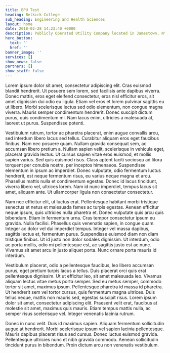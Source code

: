 ```yaml
---
title: BPU Test
heading: Belkirk College
sub_heading: Engineering and Health Sciences
layout: home
date: 2018-02-28 14:23:40 +0000
description: Publicly Operated Utility Company located in Jamestown, NY
hero_button:
  text: ''
  href: ''
banner_image: ''
services: []
show_news: false
partners: []
show_staff: false
---
```

Lorem ipsum dolor sit amet, consectetur adipiscing elit. Cras euismod blandit hendrerit. Ut posuere sem lorem, sed facilisis ante dapibus viverra. Donec mattis, eros eget eleifend consectetur, eros nisl efficitur eros, sit amet dignissim dui odio eu ligula. Etiam vel eros et lorem pulvinar sagittis eu ut libero. Morbi scelerisque lectus sed odio elementum, non congue magna viverra. Mauris semper condimentum hendrerit. Donec suscipit dictum purus, quis condimentum mi. Nam lacus enim, ultricies a malesuada at, laoreet ut purus. Suspendisse potenti.

Vestibulum rutrum, tortor ac pharetra placerat, enim augue convallis arcu, sed interdum libero lacus sed tellus. Curabitur aliquam eros eget faucibus finibus. Nam nec posuere quam. Nullam gravida consequat sem, ac accumsan libero pretium a. Nullam sapien velit, scelerisque in vehicula eget, placerat gravida lectus. Ut cursus sapien vitae eros euismod, et mollis sapien varius. Sed quis euismod risus. Class aptent taciti sociosqu ad litora torquent per conubia nostra, per inceptos himenaeos. Suspendisse elementum in ipsum ac imperdiet. Donec vulputate, odio fermentum luctus hendrerit, est neque fermentum risus, eu varius neque magna et arcu. Phasellus mattis nulla et condimentum egestas. Donec id lacus tincidunt, viverra libero vel, ultrices lorem. Nam id nunc imperdiet, tempus lacus sit amet, aliquam ante. Ut ullamcorper ligula non consectetur consectetur.

Nam nec efficitur elit, ut luctus erat. Pellentesque habitant morbi tristique senectus et netus et malesuada fames ac turpis egestas. Aenean efficitur neque ipsum, quis ultricies nulla pharetra et. Donec vulputate quis arcu quis bibendum. Etiam in fermentum urna. Cras tempor consectetur ipsum eu gravida. Nulla facilisi. Phasellus quis venenatis sapien, in congue quam. Integer ac dolor vel dui imperdiet tempus. Integer vel massa dapibus, sagittis lectus et, fermentum purus. Suspendisse euismod diam non diam tristique finibus. Ut id justo non dolor sodales dignissim. Ut interdum, odio ac porta mollis, odio mi pellentesque est, ac sagittis justo est ac nunc. Vivamus sit amet arcu in justo aliquet porta. Nunc ornare porta mauris id interdum.

Vestibulum placerat, odio a pellentesque faucibus, leo libero accumsan purus, eget pretium turpis lacus a tellus. Duis placerat orci quis erat pellentesque dignissim. Ut ut efficitur leo, sit amet malesuada leo. Vivamus aliquam lectus vitae metus porta semper. Sed eu metus semper, commodo tortor sit amet, maximus ipsum. Pellentesque pharetra id massa id pharetra. Ut hendrerit sem vel tortor cursus, quis fermentum magna ultrices. Duis tellus neque, mattis non mauris sed, egestas suscipit risus. Lorem ipsum dolor sit amet, consectetur adipiscing elit. Praesent velit erat, faucibus at molestie sit amet, maximus quis mauris. Etiam tempus mattis nulla, ac semper risus scelerisque vel. Integer venenatis lacinia rutrum.

Donec in nunc velit. Duis id maximus sapien. Aliquam fermentum sollicitudin augue at hendrerit. Morbi scelerisque ipsum vel sapien lacinia pellentesque. Mauris dapibus placerat risus sed cursus. Donec luctus euismod gravida. Pellentesque ultricies nunc et nibh gravida commodo. Aenean sollicitudin tincidunt purus in bibendum. Proin dictum arcu non venenatis vestibulum.